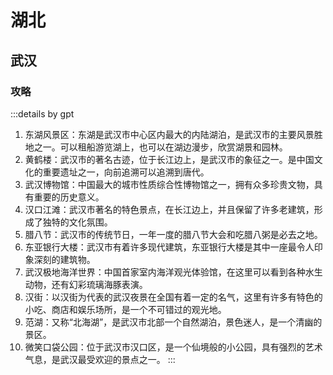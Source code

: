 # 湖北

## 武汉

### 攻略

:::details by gpt

1. 东湖风景区：东湖是武汉市中心区内最大的内陆湖泊，是武汉市的主要风景胜地之一。可以租船游览湖上，也可以在湖边漫步，欣赏湖景和园林。
2. 黄鹤楼：武汉市的著名古迹，位于长江边上，是武汉市的象征之一。是中国文化的重要遗址之一，向前追溯可以追溯到唐代。
3. 武汉博物馆：中国最大的城市性质综合性博物馆之一，拥有众多珍贵文物，具有重要的历史意义。
4. 汉口江滩：武汉市著名的特色景点，在长江边上，并且保留了许多老建筑，形成了独特的文化氛围。
5. 腊八节：武汉市的传统节日，一年一度的腊八节大会和吃腊八粥是必去之地。
6. 东亚银行大楼：武汉市有着许多现代建筑，东亚银行大楼是其中一座最令人印象深刻的建筑物。
7. 武汉极地海洋世界：中国首家室内海洋观光体验馆，在这里可以看到各种水生动物，还有幻彩琉璃海豚表演。
8. 汉街：以汉街为代表的武汉夜景在全国有着一定的名气，这里有许多有特色的小吃、商店和娱乐场所，是一个不可错过的观光地。
9. 范湖：又称“北海湖”，是武汉市北部一个自然湖泊，景色迷人，是一个清幽的景区。
10. 微笑口袋公园：位于武汉市汉口区，是一个仙境般的小公园，具有强烈的艺术气息，是武汉最受欢迎的景点之一。
:::
